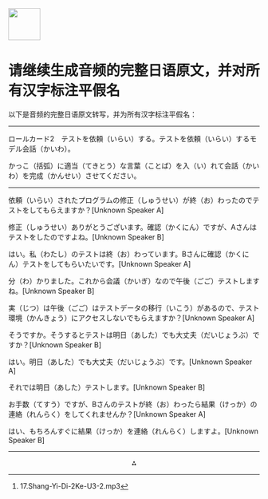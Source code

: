 <img src="https://r2cdn.perplexity.ai/pplx-full-logo-primary-dark%402x.png" style="height:64px;margin-right:32px"/>

# 请继续生成音频的完整日语原文，并对所有汉字标注平假名

以下是音频的完整日语原文转写，并为所有汉字标注平假名：

***

ロールカード2　テストを依頼（いらい）する。テストを依頼（いらい）するモデル会話（かいわ）。

かっこ（括弧）に適当（てきとう）な言葉（ことば）を入（い）れて会話（かいわ）を完成（かんせい）させてください。

***

依頼（いらい）されたプログラムの修正（しゅうせい）が終（お）わったのでテストをしてもらえますか？[Unknown Speaker A]

修正（しゅうせい）ありがとうございます。確認（かくにん）ですが、Aさんはテストをしたのですよね。[Unknown Speaker B]

はい。私（わたし）のテストは終（お）わっています。Bさんに確認（かくにん）テストをしてもらいたいです。[Unknown Speaker A]

分（わ）かりました。これから会議（かいぎ）なので午後（ごご）テストしますね。[Unknown Speaker B]

実（じつ）は午後（ごご）はテストデータの移行（いこう）があるので、テスト環境（かんきょう）にアクセスしないでもらえますか？[Unknown Speaker A]

そうですか。そうするとテストは明日（あした）でも大丈夫（だいじょうぶ）ですか？[Unknown Speaker B]

はい。明日（あした）でも大丈夫（だいじょうぶ）です。[Unknown Speaker A]

それでは明日（あした）テストします。[Unknown Speaker B]

お手数（てすう）ですが、Bさんのテストが終（お）わったら結果（けっか）の連絡（れんらく）をしてくれませんか？[Unknown Speaker A]

はい、もちろんすぐに結果（けっか）を連絡（れんらく）しますよ。[Unknown Speaker B]

---
<span style="display:none">[^1]</span>

<div style="text-align: center">⁂</div>

[^1]: 17.Shang-Yi-Di-2Ke-U3-2.mp3

